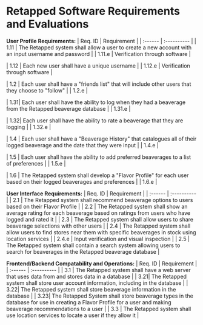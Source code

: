 # Retapped Software Requirements and Evaluations

**User Profile Requirements:**
| Req. ID | Requirement |
| :------ | :---------- |
| 1.11 | The Retapped system shall allow a user to create a new account with an input username and password  |
| 1.11.e | Verification through software |

| 1.12 | Each new user shall have a unique username |
| 1.12.e | Verification through software |

| 1.2 | Each user shall have a "friends list" that will include other users that they choose to "follow" |
| 1.2.e |

| 1.31| Each user shall have the ability to log when they had a beaverage from the Retapped beaverage database |
| 1.31.e |

| 1.32| Each user shall have the ability to rate a beaverage that they are logging |
| 1.32.e |

| 1.4 | Each user shall have a "Beaverage History" that catalogues all of their logged beaverage and the date that they were input |
| 1.4.e |

| 1.5 | Each user shall have the ability to add preferred beaverages to a list of preferences |
| 1.5.e |

| 1.6 | The Retapped system shall develop a "Flavor Profile" for each user based on their logged beaverages and preferences | 
| 1.6.e |

**User Interface Requirements:**
| Req. ID | Requirement |
| :------ | :---------- |
| 2.1 | The Retapped system shall recommend beaverage options to users based on their Flavor Profile |
| 2.2 | The Retapped system shall show an average rating for each beaverage based on ratings from users who have logged and rated it |
| 2.3 | The Retapped system shall allow users to share beaverage selections with other users |
| 2.4 | The Retapped system shall allow users to find stores near them with specific beaverages in stock using location services |
| 2.4.e | Input verification and visual inspection |
| 2.5 | The Retapped system shall contain a search system allowing users to search for beaverages in the Retapped beaverage database |

**Frontend/Backend Compatability and Operations:**
| Req. ID | Requirement |
| :------ | :---------- |
| 3.1 | The Retapped system shall have a web server that uses data from and stores data in a database |
| 3.21| The Retapped system shall store user account information, including in the database |
| 3.22| The Retapped system shall store beaverage information in the database | 
| 3.23| The Retapped System shall store beaverage types in the database for use in creating a Flavor Profile for a user and making beaverage recommendations to a user |
| 3.3 | The Retapped system shall use location services to locate a user if they allow it |
